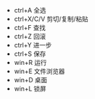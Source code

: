 - ctrl+A 全选
- ctrl+X/C/V 剪切/复制/粘贴
- ctrl+F 查找
- ctrl+Z 回滚
- ctrl+Y 进一步
- ctrl+S 保存
- win+R 运行
- win+E 文件浏览器
- win+D 桌面
- win+L 锁屏